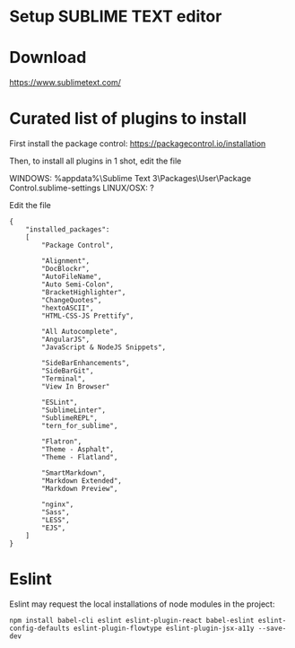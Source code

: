Setup SUBLIME TEXT editor
=========================

# Download

https://www.sublimetext.com/

# Curated list of plugins to install

First install the package control: https://packagecontrol.io/installation

Then, to install all plugins in 1 shot, edit the file

WINDOWS: %appdata%\Sublime Text 3\Packages\User\Package Control.sublime-settings
LINUX/OSX: ?

Edit the file

```
{
	"installed_packages":
	[
		"Package Control",
	
		"Alignment",
		"DocBlockr",
		"AutoFileName",
		"Auto Semi-Colon",
		"BracketHighlighter",
		"ChangeQuotes",
		"hextoASCII",
		"HTML-CSS-JS Prettify",
		
		"All Autocomplete",
		"AngularJS",
		"JavaScript & NodeJS Snippets",
		
		"SideBarEnhancements",
		"SideBarGit",
		"Terminal",
		"View In Browser"
		
		"ESLint",
		"SublimeLinter",
		"SublimeREPL",
		"tern_for_sublime",
		
		"Flatron",
		"Theme - Asphalt",
		"Theme - Flatland",
		
		"SmartMarkdown",
		"Markdown Extended",
		"Markdown Preview",
		
		"nginx",
		"Sass",
		"LESS",
		"EJS",
	]
}
```


# Eslint

Eslint may request the local installations of node modules in the project:

```
npm install babel-cli eslint eslint-plugin-react babel-eslint eslint-config-defaults eslint-plugin-flowtype eslint-plugin-jsx-a11y --save-dev
```
